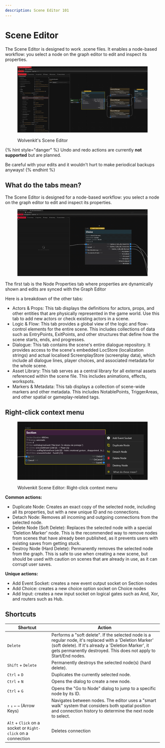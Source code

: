```yaml
---
description: Scene Editor 101
---
```


# Scene Editor

The Scene Editor is designed to work .scene files. It enables a node-based workflow: you select a node on the graph editor to edit and inspect its properties.

<figure><img src="../../.gitbook/assets/image (18).png" alt=""><figcaption><p>Wolvenkit's Scene Editor</p></figcaption></figure>

{% hint style="danger" %}
Undo and redo actions are currently **not supported** but are planned.&#x20;

Be careful with your edits and it wouldn't hurt to make periodical backups anyways!
{% endhint %}

## What do the tabs mean?

The Scene Editor is designed for a node-based workflow: you select a node on the graph editor to edit and inspect its properties.

<figure><img src="../../.gitbook/assets/ScreenRecording2025-07-03160650-ezgif.com-video-to-gif-converter.gif" alt=""><figcaption></figcaption></figure>

The first tab is the Node Properties tab where properties are dynamically shown and edits are synced with the Graph Editor

Here is a breakdown of the other tabs:

* Actors & Props: This tab displays the definitions for actors, props, and other entities that are physically represented in the game world. Use this tab to add new actors or check existing actors in a scene.
* Logic & Flow: This tab provides a global view of the logic and flow-control elements for the entire scene. This includes collections of data such as EntryPoints, ExitPoints, and other structures that define how the scene starts, ends, and progresses.
* Dialogue: This tab contains the scene's entire dialogue repository. It provides access to the scene's embedded LocStore (localization strings) and actual localised ScreenplayStore (screenplay data), which include all dialogue lines, player choices, and associated metadata for the whole scene.
* Asset Library: This tab serves as a central library for all external assets referenced within the scene file. This includes animations, effects, workspots.
* Markers & Metadata: This tab displays a collection of scene-wide markers and other metadata. This includes NotablePoints, TriggerAreas, and other spatial or gameplay-related tags.



## **Right-click context menu**

<figure><img src="../../.gitbook/assets/image (17).png" alt=""><figcaption><p>Wolvenkit Scene Editor: Right-click context menu</p></figcaption></figure>

**Common actions:**

* Duplicate Node: Creates an exact copy of the selected node, including all its properties, but with a new unique ID and no connections.
* Detach Node: Removes all incoming and outgoing connections from the selected node.
* Delete Node (Soft Delete): Replaces the selected node with a special 'Deletion Marker' node. This is the recommended way to remove nodes from scenes that have already been published, as it prevents users with existing saves from getting stuck.
* Destroy Node (Hard Delete): Permanently removes the selected node from the graph. This is safe to use when creating a new scene, but should be used with caution on scenes that are already in use, as it can corrupt user saves.

**Unique actions:**

* Add Event Socket: creates a new event output socket on Section nodes
* Add Choice: creates a new choice option socket on Choice nodes
* Add Input: creates a new input socket on logical gates such as And, Xor, and routers such as Hub.



## Shortcuts

| Shortcut                                                     | Action                                                                                                                                                                                                                              |
| ------------------------------------------------------------ | ----------------------------------------------------------------------------------------------------------------------------------------------------------------------------------------------------------------------------------- |
| `Delete`                                                     | Performs a "soft delete". If the selected node is a regular node, it's replaced with a 'Deletion Marker' (soft delete). If it's already a 'Deletion Marker', it gets permanently destroyed. This does not apply to Start/End nodes. |
| `Shift` + `Delete`                                           | Permanently destroys the selected node(s) (hard delete).                                                                                                                                                                            |
| `Ctrl` + `D`                                                 | Duplicates the currently selected node.                                                                                                                                                                                             |
| `Ctrl` + `N`                                                 | Opens the dialog to create a new node.                                                                                                                                                                                              |
| `Ctrl` + `G`                                                 | Opens the "Go to Node" dialog to jump to a specific node by its ID.                                                                                                                                                                 |
| `↑` `↓` `←` `→` (Arrow Keys)                                 | Navigates between nodes. The editor uses a "smart walk" system that considers both spatial position and connection history to determine the next node to select.                                                                    |
| `Alt` + `Click` on a socket or `Right-click` on a connection | Deletes connection                                                                                                                                                                                                                  |

